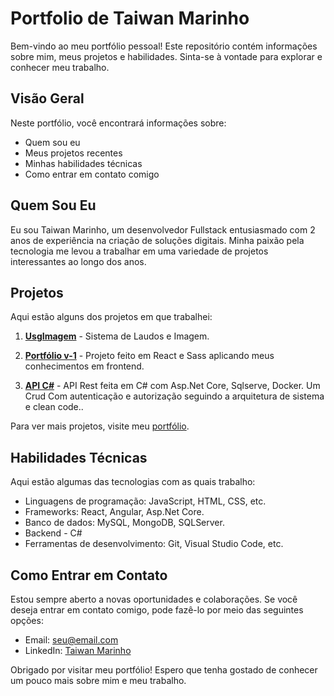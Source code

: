 # Portfolio de Taiwan Marinho

Bem-vindo ao meu portfólio pessoal! Este repositório contém informações sobre mim, meus projetos e habilidades. Sinta-se à vontade para explorar e conhecer meu trabalho.

## Visão Geral

Neste portfólio, você encontrará informações sobre:

- Quem sou eu
- Meus projetos recentes
- Minhas habilidades técnicas
- Como entrar em contato comigo

## Quem Sou Eu

Eu sou Taiwan Marinho, um desenvolvedor Fullstack entusiasmado com 2 anos de experiência na criação de soluções digitais. Minha paixão pela tecnologia me levou a trabalhar em uma variedade de projetos interessantes ao longo dos anos.

## Projetos

Aqui estão alguns dos projetos em que trabalhei:

1. **[UsgImagem](https://www.usgimagem.com.br/)** - Sistema de Laudos e Imagem.

2. **[Portfólio v-1](https://taiwanmarinhocl.netlify.app/)** - Projeto feito em React e Sass aplicando meus conhecimentos em frontend.

3. **[API C#](https://github.com/Taiwan9/IWantApp)** - API Rest feita em C# com Asp.Net Core, Sqlserve, Docker. Um Crud Com autenticação e autorização seguindo a arquitetura de sistema e clean code..

Para ver mais projetos, visite meu [portfólio](https://taiwanmarinhoclw.vercel.app/).

## Habilidades Técnicas

Aqui estão algumas das tecnologias com as quais trabalho:

- Linguagens de programação: JavaScript, HTML, CSS, etc.
- Frameworks: React, Angular, Asp.Net Core.
- Banco de dados: MySQL, MongoDB, SQLServer.
- Backend - C#
- Ferramentas de desenvolvimento: Git, Visual Studio Code, etc.

## Como Entrar em Contato

Estou sempre aberto a novas oportunidades e colaborações. Se você deseja entrar em contato comigo, pode fazê-lo por meio das seguintes opções:

- Email: [seu@email.com](mailto:clownser994@gmail.com)
- LinkedIn: [Taiwan Marinho](https://www.linkedin.com/in/taiwan-marinho-de-carvalho-313116110/)

Obrigado por visitar meu portfólio! Espero que tenha gostado de conhecer um pouco mais sobre mim e meu trabalho.
